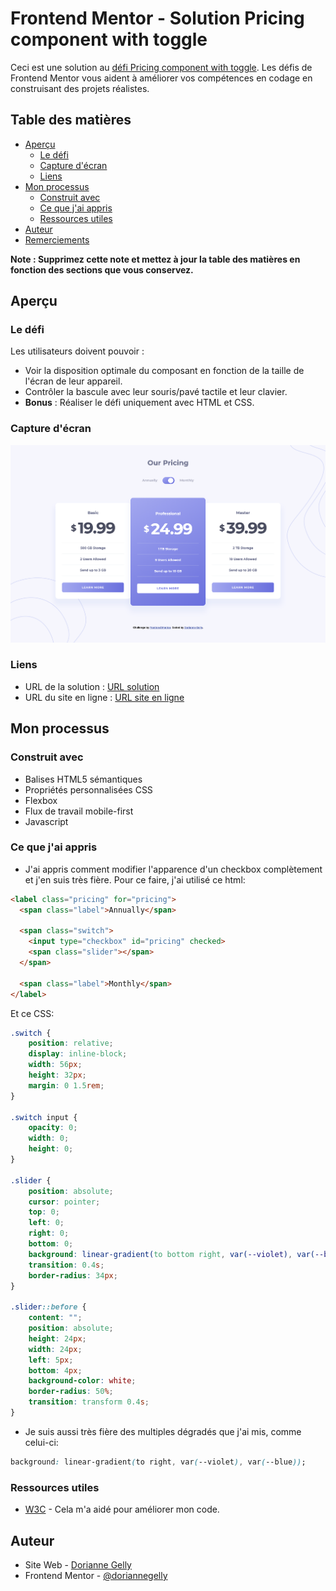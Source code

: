 # Frontend Mentor - Solution Pricing component with toggle

Ceci est une solution au [défi Pricing component with toggle](https://www.frontendmentor.io/challenges/pricing-component-with-toggle-8vPwRMIC). Les défis de Frontend Mentor vous aident à améliorer vos compétences en codage en construisant des projets réalistes.

## Table des matières

- [Aperçu](#aperçu)
  - [Le défi](#le-défi)
  - [Capture d'écran](#capture-décran)
  - [Liens](#liens)
- [Mon processus](#mon-processus)
  - [Construit avec](#construit-avec)
  - [Ce que j'ai appris](#ce-que-jai-appris)
  - [Ressources utiles](#ressources-utiles)
- [Auteur](#auteur)
- [Remerciements](#remerciements)

**Note : Supprimez cette note et mettez à jour la table des matières en fonction des sections que vous conservez.**

## Aperçu

### Le défi

Les utilisateurs doivent pouvoir :

- Voir la disposition optimale du composant en fonction de la taille de l'écran de leur appareil.
- Contrôler la bascule avec leur souris/pavé tactile et leur clavier.
- **Bonus** : Réaliser le défi uniquement avec HTML et CSS.

### Capture d'écran

![Interface Table - Monthly](images/interface_tableMonthly.png)

### Liens

- URL de la solution : [URL solution](https://github.com/doriannegelly/pricing-component-with-toggle-master.git)
- URL du site en ligne : [URL site en ligne](https://doriannegelly.github.io/pricing-component-with-toggle-master/)

## Mon processus

### Construit avec

- Balises HTML5 sémantiques
- Propriétés personnalisées CSS
- Flexbox
- Flux de travail mobile-first
- Javascript

### Ce que j'ai appris

- J'ai appris comment modifier l'apparence d'un checkbox complètement et j'en suis très fière.  Pour ce faire, j'ai utilisé ce html:
```html
<label class="pricing" for="pricing">
  <span class="label">Annually</span>

  <span class="switch">
    <input type="checkbox" id="pricing" checked>
    <span class="slider"></span>
  </span>

  <span class="label">Monthly</span>
</label>
```
Et ce CSS:
```css
.switch {
    position: relative;
    display: inline-block;
    width: 56px;
    height: 32px;
    margin: 0 1.5rem;
}

.switch input {
    opacity: 0;
    width: 0;
    height: 0;
}

.slider {
    position: absolute;
    cursor: pointer;
    top: 0;
    left: 0;
    right: 0;
    bottom: 0;
    background: linear-gradient(to bottom right, var(--violet), var(--blue));
    transition: 0.4s;
    border-radius: 34px;
}

.slider::before {
    content: "";
    position: absolute;
    height: 24px;
    width: 24px;
    left: 5px;
    bottom: 4px;
    background-color: white;
    border-radius: 50%;
    transition: transform 0.4s;
}
```

- Je suis aussi très fière des multiples dégradés que j'ai mis, comme celui-ci:
```css
background: linear-gradient(to right, var(--violet), var(--blue));
```

### Ressources utiles

- [W3C](https://validator.w3.org/#validate_by_upload+with_options) - Cela m'a aidé pour améliorer mon code.

## Auteur

- Site Web - [Dorianne Gelly](https://doriannegelly.github.io/pricing-component-with-toggle-master/)
- Frontend Mentor - [@doriannegelly](https://www.frontendmentor.io/profile/doriannegelly) 